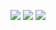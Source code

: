 <!-- badges -->
![](https://img.shields.io/badge/dynamic/json?color=blue&label=cors&query=%24.dependencies.cors&url=https%3A%2F%2Fraw.githubusercontent.com%2Fmgrinx%2Fbook-search-api%2Fmaster%2Fpackage.json)
![](https://img.shields.io/badge/dynamic/json?color=blue&label=express&query=%24.dependencies.express&url=https%3A%2F%2Fraw.githubusercontent.com%2Fmgrinx%2Fbook-search-api%2Fmaster%2Fpackage.json)
![](https://img.shields.io/badge/dynamic/json?color=blue&label=mongoose&query=%24.dependencies.mongoose&url=https%3A%2F%2Fraw.githubusercontent.com%2Fmgrinx%2Fbook-search-api%2Fmaster%2Fpackage.json)
